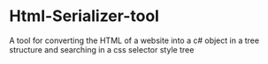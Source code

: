 # Html-Serializer-tool
A tool for converting the HTML of a website into a c# object in a tree structure and searching in a css selector style tree
